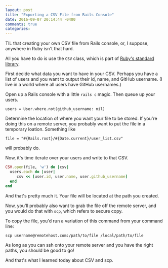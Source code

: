 ```yaml
---
layout: post
title: "Exporting a CSV File from Rails Console"
date: 2016-09-07 20:14:44 -0400
comments: true
categories: 
---
```


TIL that creating your own CSV file from Rails console, or, I suppose,
anywhere in Ruby isn't that hard. 

All you have to do is use the `CSV` class, which is part of [Ruby's standard
library](http://ruby-doc.org/stdlib-2.0.0/libdoc/csv/rdoc/CSV.html).

First decide what data you want to have in your CSV. Perhaps you have a list
of users and you want to output their id, name, and GitHub username. (I live
in a world where all users have GitHub usernames.)

Open up a Rails console with a little `rails c` magic. Then queue up your
users. 

`users = User.where.not(github_username: nil)`

Determine the location of where you want your file to be stored. If you're
doing this on a remote server, you probably want to put the file in a
temporary loation. Something like

`file = "#{Rails.root}/#{Date.current}/user_list.csv"` 

will probably do. 

Now, it's time iterate over your users and write to that CSV.

```ruby
CSV.open(file, 'w') do |csv|
  users.each do |user|
     csv << [user.id, user.name, user.github_username]
  end
end
```

And that's pretty much it. Your file will be located at the path you
created. 

Now, you'll probably also want to grab the file off the remote server, and
you would do that with `scp`, which refers to secure copy.

To copy the file, you'd run a variation of this command from your command
line: 

`scp username@remotehost.com:/path/to/file /local/path/to/file`

As long as you can ssh onto your remote server and you have the right paths,
you should be good to go! 

And that's what I learned today about CSV and scp.
